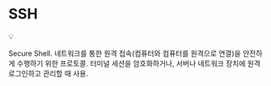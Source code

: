 # SSH

<aside>
💡

Secure Shell.
네트워크를 통한 원격 접속(컴퓨터와 컴퓨터를 원격으로 연결)을 안전하게 수행하기 위한 프로토콜.
터미널 세션을 암호화하거나, 서버나 네트워크 장치에 원격 로그인하고 관리할 때 사용.

</aside>